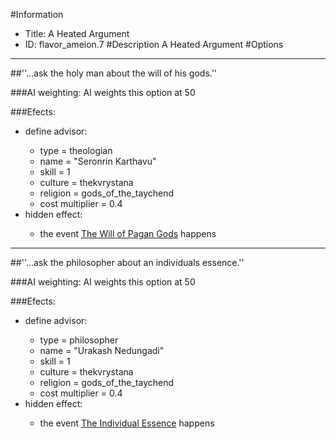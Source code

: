 #Information
 - Title: A Heated Argument
 - ID: flavor_ameion.7
#Description
A Heated Argument
#Options

___
##''...ask the holy man about the will of his gods.''

###AI weighting:
AI weights this option at 50


###Efects:<ul><li>define advisor:</li><ul><li>type = theologian</li><li>name = "Seronrin Karthavu"</li><li>skill = 1</li><li>culture = thekvrystana</li><li>religion = gods_of_the_taychend</li><li>cost multiplier = 0.4</li></ul><li>hidden effect:</li><ul><li>the event [The Will of Pagan Gods](../events/the_will_of_pagan_gods.md) happens</li></ul></ul>

___
##''...ask the philosopher about an individuals essence.''

###AI weighting:
AI weights this option at 50


###Efects:<ul><li>define advisor:</li><ul><li>type = philosopher</li><li>name = "Urakash Nedungadi"</li><li>skill = 1</li><li>culture = thekvrystana</li><li>religion = gods_of_the_taychend</li><li>cost multiplier = 0.4</li></ul><li>hidden effect:</li><ul><li>the event [The Individual Essence](../events/the_individual_essence.md) happens</li></ul></ul>
